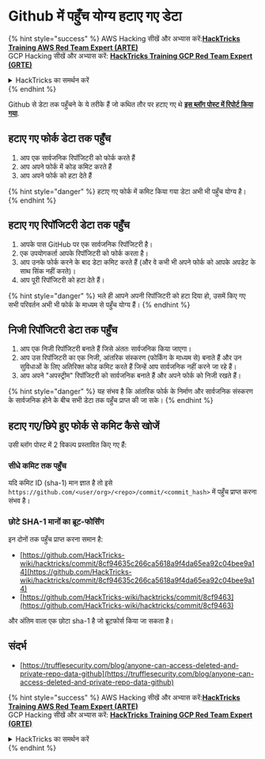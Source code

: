 # Github में पहुँच योग्य हटाए गए डेटा

{% hint style="success" %}
AWS Hacking सीखें और अभ्यास करें:<img src="../../.gitbook/assets/image.png" alt="" data-size="line">[**HackTricks Training AWS Red Team Expert (ARTE)**](https://training.hacktricks.xyz/courses/arte)<img src="../../.gitbook/assets/image.png" alt="" data-size="line">\
GCP Hacking सीखें और अभ्यास करें: <img src="../../.gitbook/assets/image (2).png" alt="" data-size="line">[**HackTricks Training GCP Red Team Expert (GRTE)**<img src="../../.gitbook/assets/image (2).png" alt="" data-size="line">](https://training.hacktricks.xyz/courses/grte)

<details>

<summary>HackTricks का समर्थन करें</summary>

* [**सदस्यता योजनाएँ**](https://github.com/sponsors/carlospolop) देखें!
* **💬 [**Discord समूह**](https://discord.gg/hRep4RUj7f) या [**telegram समूह**](https://t.me/peass) में शामिल हों या **Twitter** 🐦 पर हमें **फॉलो** करें [**@hacktricks\_live**](https://twitter.com/hacktricks\_live)**.**
* **हैकिंग ट्रिक्स साझा करें और** [**HackTricks**](https://github.com/carlospolop/hacktricks) और [**HackTricks Cloud**](https://github.com/carlospolop/hacktricks-cloud) github repos में PRs सबमिट करें।

</details>
{% endhint %}

Github से डेटा तक पहुँचने के ये तरीके हैं जो कथित तौर पर हटाए गए थे [**इस ब्लॉग पोस्ट में रिपोर्ट किया गया**](https://trufflesecurity.com/blog/anyone-can-access-deleted-and-private-repo-data-github).

## हटाए गए फोर्क डेटा तक पहुँच

1. आप एक सार्वजनिक रिपॉजिटरी को फोर्क करते हैं
2. आप अपने फोर्क में कोड कमिट करते हैं
3. आप अपने फोर्क को हटा देते हैं

{% hint style="danger" %}
हटाए गए फोर्क में कमिट किया गया डेटा अभी भी पहुँच योग्य है।
{% endhint %}

## हटाए गए रिपॉजिटरी डेटा तक पहुँच

1. आपके पास GitHub पर एक सार्वजनिक रिपॉजिटरी है।
2. एक उपयोगकर्ता आपके रिपॉजिटरी को फोर्क करता है।
3. आप उनके फोर्क करने के बाद डेटा कमिट करते हैं (और वे कभी भी अपने फोर्क को आपके अपडेट के साथ सिंक नहीं करते)।
4. आप पूरी रिपॉजिटरी को हटा देते हैं।

{% hint style="danger" %}
भले ही आपने अपनी रिपॉजिटरी को हटा दिया हो, उसमें किए गए सभी परिवर्तन अभी भी फोर्क के माध्यम से पहुँच योग्य हैं।
{% endhint %}

## निजी रिपॉजिटरी डेटा तक पहुँच

1. आप एक निजी रिपॉजिटरी बनाते हैं जिसे अंततः सार्वजनिक किया जाएगा।
2. आप उस रिपॉजिटरी का एक निजी, आंतरिक संस्करण (फोर्किंग के माध्यम से) बनाते हैं और उन सुविधाओं के लिए अतिरिक्त कोड कमिट करते हैं जिन्हें आप सार्वजनिक नहीं करने जा रहे हैं।
3. आप अपने "अपस्ट्रीम" रिपॉजिटरी को सार्वजनिक बनाते हैं और अपने फोर्क को निजी रखते हैं।

{% hint style="danger" %}
यह संभव है कि आंतरिक फोर्क के निर्माण और सार्वजनिक संस्करण के सार्वजनिक होने के बीच सभी डेटा तक पहुँच प्राप्त की जा सके।
{% endhint %}

## हटाए गए/छिपे हुए फोर्क से कमिट कैसे खोजें

उसी ब्लॉग पोस्ट में 2 विकल्प प्रस्तावित किए गए हैं:

### सीधे कमिट तक पहुँच

यदि कमिट ID (sha-1) मान ज्ञात है तो इसे `https://github.com/<user/org>/<repo>/commit/<commit_hash>` में पहुँच प्राप्त करना संभव है।

### छोटे SHA-1 मानों का ब्रूट-फोर्सिंग

इन दोनों तक पहुँच प्राप्त करना समान है:

* [https://github.com/HackTricks-wiki/hacktricks/commit/8cf94635c266ca5618a9f4da65ea92c04bee9a14](https://github.com/HackTricks-wiki/hacktricks/commit/8cf94635c266ca5618a9f4da65ea92c04bee9a14)
* [https://github.com/HackTricks-wiki/hacktricks/commit/8cf9463](https://github.com/HackTricks-wiki/hacktricks/commit/8cf9463)

और अंतिम वाला एक छोटा sha-1 है जो ब्रूटफोर्स किया जा सकता है।

## संदर्भ

* [https://trufflesecurity.com/blog/anyone-can-access-deleted-and-private-repo-data-github](https://trufflesecurity.com/blog/anyone-can-access-deleted-and-private-repo-data-github)

{% hint style="success" %}
AWS Hacking सीखें और अभ्यास करें:<img src="../../.gitbook/assets/image.png" alt="" data-size="line">[**HackTricks Training AWS Red Team Expert (ARTE)**](https://training.hacktricks.xyz/courses/arte)<img src="../../.gitbook/assets/image.png" alt="" data-size="line">\
GCP Hacking सीखें और अभ्यास करें: <img src="../../.gitbook/assets/image (2).png" alt="" data-size="line">[**HackTricks Training GCP Red Team Expert (GRTE)**<img src="../../.gitbook/assets/image (2).png" alt="" data-size="line">](https://training.hacktricks.xyz/courses/grte)

<details>

<summary>HackTricks का समर्थन करें</summary>

* [**सदस्यता योजनाएँ**](https://github.com/sponsors/carlospolop) देखें!
* **💬 [**Discord समूह**](https://discord.gg/hRep4RUj7f) या [**telegram समूह**](https://t.me/peass) में शामिल हों या **Twitter** 🐦 पर हमें **फॉलो** करें [**@hacktricks\_live**](https://twitter.com/hacktricks\_live)**.**
* **हैकिंग ट्रिक्स साझा करें और** [**HackTricks**](https://github.com/carlospolop/hacktricks) और [**HackTricks Cloud**](https://github.com/carlospolop/hacktricks-cloud) github repos में PRs सबमिट करें।

</details>
{% endhint %}
